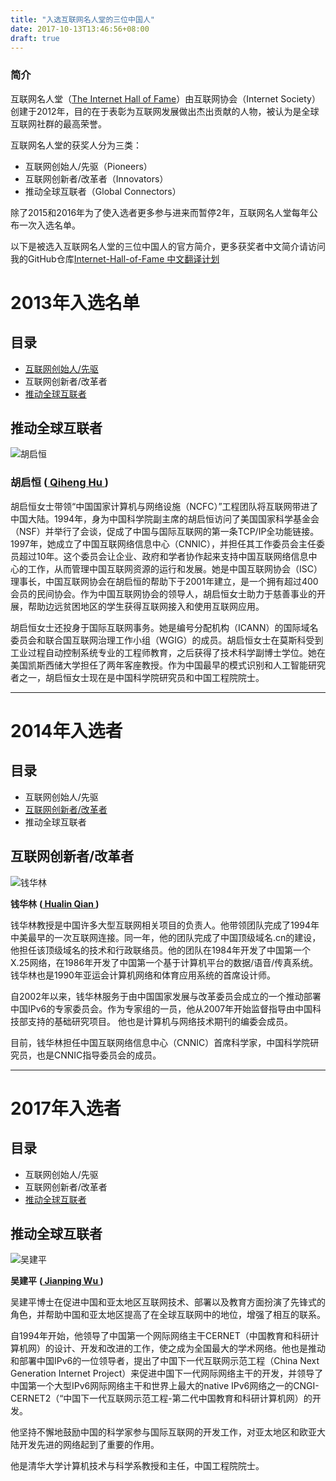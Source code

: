 ```yaml
---
title: "入选互联网名人堂的三位中国人"
date: 2017-10-13T13:46:56+08:00
draft: true
---
```


### 简介 ###
互联网名人堂（[The Internet Hall of Fame](https://www.internethalloffame.org)）由互联网协会（Internet Society）创建于2012年，目的在于表彰为互联网发展做出杰出贡献的人物，被认为是全球互联网社群的最高荣誉。

互联网名人堂的获奖人分为三类：
* 互联网创始人/先驱（Pioneers）
* 互联网创新者/改革者（Innovators）
* 推动全球互联者（Global Connectors）

除了2015和2016年为了使入选者更多参与进来而暂停2年，互联网名人堂每年公布一次入选名单。

以下是被选入互联网名人堂的三位中国人的官方简介，更多获奖者中文简介请访问我的GitHub仓库[Internet-Hall-of-Fame 中文翻译计划](https://github.com/ChaoyueZhao/Internet-Hall-of-Fame)

# 2013年入选名单 #

## 目录 ##

* [互联网创始人/先驱](#互联网创始人/先驱)
* 互联网创新者/改革者
* [推动全球互联者](#推动全球互联者)

## 推动全球互联者 ##

![胡启恒](https://www.internethalloffame.org/sites/default/files/inductees/Qh%20Hu.jpg)

### 胡启恒 ([ Qiheng Hu ](https://www.internethalloffame.org/inductees/qiheng-hu)) ### 


胡启恒女士带领“中国国家计算机与网络设施（NCFC）”工程团队将互联网带进了中国大陆。1994年，身为中国科学院副主席的胡启恒访问了美国国家科学基金会（NSF）并举行了会谈，促成了中国与国际互联网的第一条TCP/IP全功能链接。1997年，她成立了中国互联网络信息中心（CNNIC），并担任其工作委员会主任委员超过10年。这个委员会让企业、政府和学者协作起来支持中国互联网络信息中心的工作，从而管理中国互联网资源的运行和发展。她是中国互联网协会（ISC）理事长，中国互联网协会在胡启恒的帮助下于2001年建立，是一个拥有超过400会员的民间协会。作为中国互联网协会的领导人，胡启恒女士助力于慈善事业的开展，帮助边远贫困地区的学生获得互联网接入和使用互联网应用。

胡启恒女士还投身于国际互联网事务。她是编号分配机构（ICANN）的国际域名委员会和联合国互联网治理工作小组（WGIG）的成员。胡启恒女士在莫斯科受到工业过程自动控制系统专业的工程师教育，之后获得了技术科学副博士学位。她在美国凯斯西储大学担任了两年客座教授。作为中国最早的模式识别和人工智能研究者之一，胡启恒女士现在是中国科学院研究员和中国工程院院士。

***

# 2014年入选者 #

## 目录 ##

* 互联网创始人/先驱
* [互联网创新者/改革者](#互联网创新者/改革者)
* 推动全球互联者

## 互联网创新者/改革者 ##

![钱华林](https://www.internethalloffame.org/sites/default/files/inductees/Hualin_Qian.jpg)

**钱华林** **([ Hualin Qian ](https://www.internethalloffame.org/inductees/hualin-qian))**


钱华林教授是中国许多大型互联网相关项目的负责人。他带领团队完成了1994年中美最早的一次互联网连接。同一年，他的团队完成了中国顶级域名.cn的建设，他担任该顶级域名的技术和行政联络员。他的团队在1984年开发了中国第一个X.25网络，在1986年开发了中国第一个基于计算机平台的数据/语音/传真系统。钱华林也是1990年亚运会计算机网络和体育应用系统的首席设计师。

自2002年以来，钱华林服务于由中国国家发展与改革委员会成立的一个推动部署中国IPv6的专家委员会。作为专家组的一员，他从2007年开始监督指导由中国科技部支持的基础研究项目。 他也是计算机与网络技术期刊的编委会成员。

目前，钱华林担任中国互联网络信息中心（CNNIC）首席科学家，中国科学院研究员，也是CNNIC指导委员会的成员。

***

# 2017年入选者 #


## 目录 ##


* 互联网创始人/先驱
* 互联网创新者/改革者
* [推动全球互联者](#推动全球互联者)


## 推动全球互联者 ##

![吴建平](https://www.internethalloffame.org/sites/default/files/inductees/Jianping%20Wu.png)

**吴建平** **([ Jianping Wu ](https://www.internethalloffame.org/inductees/jianping-wu))**

吴建平博士在促进中国和亚太地区互联网技术、部署以及教育方面扮演了先锋式的角色，并帮助中国和亚太地区提高了在全球互联网中的地位，增强了相互的联系。

自1994年开始，他领导了中国第一个网际网络主干CERNET（中国教育和科研计算机网）的设计、开发和改进的工作，使之成为全国最大的学术网络。他也是推动和部署中国IPv6的一位领导者，提出了中国下一代互联网示范工程（China Next Generation Internet Project）来促进中国下一代网际网络主干的开发，并领导了中国第一个大型IPv6网际网络主干和世界上最大的native IPv6网络之一的CNGI-CERNET2（“中国下一代互联网示范工程-第二代中国教育和科研计算机网）的开发。

他坚持不懈地鼓励中国的科学家参与国际互联网的开发工作，对亚太地区和欧亚大陆开发先进的网络起到了重要的作用。

他是清华大学计算机技术与科学系教授和主任，中国工程院院士。

